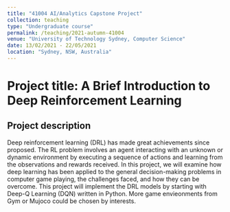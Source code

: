 ```yaml
---
title: "41004 AI/Analytics Capstone Project"
collection: teaching
type: "Undergraduate course"
permalink: /teaching/2021-autumn-41004
venue: "University of Technology Sydney, Computer Science"
date: 13/02/2021 - 22/05/2021
location: "Sydney, NSW, Australia"
---
```


# Project title: A Brief Introduction to Deep Reinforcement Learning

## Project description
Deep reinforcement learning (DRL) has made great achievements since proposed. The RL problem involves an agent interacting with an unknown or dynamic environment by executing a sequence of actions and learning from the observations and rewards received. In this project, we will examine how deep learning has been applied to the general decision-making problems in computer game playing, the challenges faced, and how they can be overcome. This project will implement the DRL models by starting with Deep-Q Learning (DQN) written in Python. More game envieonments from Gym or Mujoco could be chosen by interests.
